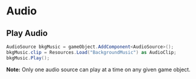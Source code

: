 # Audio

## Play Audio

```csharp
AudioSource bkgMusic = gameObject.AddComponent<AudioSource>();
bkgMusic.clip = Resources.Load("BackgroundMusic") as AudioClip;
bkgMusic.Play();
```

**Note:** Only one audio source can play at a time on any given game object.
